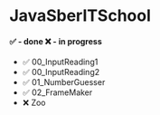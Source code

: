 # JavaSberITSchool
#### :white_check_mark: - done :x: - in progress
- :white_check_mark: 00_InputReading1
- :white_check_mark: 00_InputReading2
- :white_check_mark: 01_NumberGuesser
- :white_check_mark: 02_FrameMaker
- :x: Zoo
